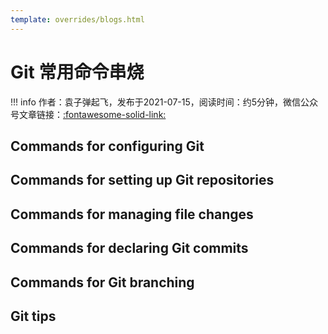 ```yaml
---
template: overrides/blogs.html
---
```


# Git 常用命令串烧

!!! info 
    作者：袁子弹起飞，发布于2021-07-15，阅读时间：约5分钟，微信公众号文章链接：[:fontawesome-solid-link:]()

## Commands for configuring Git

## Commands for setting up Git repositories

## Commands for managing file changes

## Commands for declaring Git commits

## Commands for Git branching

## Git tips
